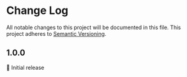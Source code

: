 # Change Log
All notable changes to this project will be documented in this file. This project adheres to [Semantic Versioning](https://semver.org/).

## 1.0.0

:rocket: Initial release
